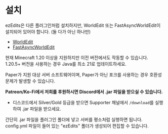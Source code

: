 # 설치

ezEdits은 다른 플러그인처럼 설치하지만, WorldEdit 또는 FastAsyncWorldEdit이 설치되어 있어야 합니다. (둘 다가 아닌 하나만)

* [WorldEdit](https://modrinth.com/plugin/worldedit)
* [FastAsyncWorldEdit](https://www.spigotmc.org/resources/fastasyncworldedit.13932/)

현재 Minecraft 1.20 이상을 지원하지만 이전 버전에서도 작동할 수 있습니다.\
1.20.5+ 버전을 사용하는 경우 Java를 최소 21로 업데이트하세요.



Paper가 지원 대상 서버 소프트웨어이며, Paper가 아닌 포크를 사용하는 경우 호환성 문제가 발생할 수 있습니다.



**Patreon/Ko-Fi에서 저희를 후원하시면 Discord에서 .jar 파일을 받으실 수 있습니다.**

- 디스코드에서 Silver/Gold 등급을 받으면 Supporter 채널에서 `/download`를 실행하여 .jar 파일을 받으세요.



간단히 .jar 파일을 플러그인 폴더에 넣고 서버를 평소처럼 실행하면 됩니다. config.yml 파일이 들어 있는 "ezEdits" 폴더가 생성되어 편집할 수 있습니다.&#x20;